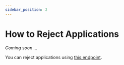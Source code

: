 ```yaml
---
sidebar_position: 2
---
```


# How to Reject Applications

_Coming soon ..._

You can reject applications using [this endpoint](https://www.postman.com/embloy/workspace/embloy-workspace/request/24977803-801f81e1-f467-4c57-ac48-aafec707a90a).